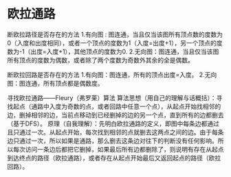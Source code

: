 # 欧拉通路
断欧拉路径是否存在的方法
1.有向图 : 图连通，当且仅当该图所有顶点数的度数为0（入度和出度相同），或者一个顶点的度数为1（入度=出度+1），另一个顶点的度数为-1（出度=入度+1），其他顶点的度数为0.
2.无向图：图连通，当且仅当该图所有顶点的度数为偶数，或者除了两个度数为奇数外其余的全是偶数。

断欧拉回路是否存在的方法
1.有向图：图连通，所有的顶点出度=入度。
2.无向图：图连通，所有顶点都是偶数度。

寻找欧拉通路——Fleury（弗罗莱）算法
算法思想（用自己的理解与话概括）：寻找起点（通路中入度为奇数的点，或者回路中任意一个点），从起点开始找相邻的边，删掉相邻的边，当前点移动到已经删掉的边的另一个点，直到所有的边都删去 （基于DFS）。
原理（自我理解）：先明白欧拉通路的定义，即图中每条边都通过且只通过一次。从起点开始，每次找到相邻的点就删去这两点之间的边。由于每条边只通过一次，所以如果是通路，那么删去这条边对往下的判断没有任何影响。所以每次访问一条边后都把它删掉，如果最后所有边都删除了，则说明有存在从起点到达终点的路径（欧拉通路），或者存在从起点开始最后又返回起点的路径（欧拉回路）。
